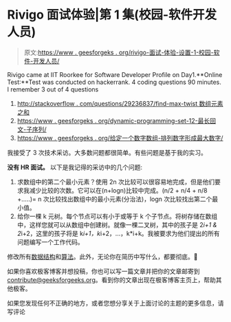 # Rivigo 面试体验|第 1 集(校园-软件开发人员)

> 原文:[https://www . geesforgeks . org/rivigo-面试-体验-设置-1-校园-软件-开发人员/](https://www.geeksforgeeks.org/rivigo-interview-experience-set-1-campus-software-developer/)

Rivigo came at IIT Roorkee for Software Developer Profile on Day1.**Online Test:**Test was conducted on hackerrank. 4 coding questions 90 minutes. I remember 3 out of 4 questions

1.  [http://stackoverflow . com/questions/29236837/find-max-twist 数组元素之和](http://stackoverflow.com/questions/29236837/find-max-sum-of-elements-in-an-array-with-twist)
2.  [https://www . geesforgeks . org/dynamic-programming-set-12-最长回文-子序列/](https://www.geeksforgeeks.org/dynamic-programming-set-12-longest-palindromic-subsequence/)
3.  [https://www . geesforgeks . org/给定一个数字数组-排列数字形成最大数字/](https://www.geeksforgeeks.org/given-an-array-of-numbers-arrange-the-numbers-to-form-the-biggest-number/)

我接受了 3 次技术采访。大多数问题都很简单。有些问题是基于我的实习。

**没有 HR 面试。**
以下是我记得的采访中的几个问题:

1.  求数组中的第二个最小元素？使用 2n 次比较可以很容易地完成，但是他们要求我减少比较的次数。它可以在(n+logn)比较中完成。(n/2 + n/4 + n/8 +…..)= n 次比较找出数组中的最小元素(分治法)，logn 次比较找出第二个最小值。
2.  给你一棵 k 元树。每个节点可以有小于或等于 k 个子节点。将树存储在数组中，这样您就可以从数组中创建树。就像一棵二叉树，其中的孩子是 2*i+1 & 2*i+2，这里的孩子将是 k*i+1，k*i+2，…，k*i+k。我被要求为他们提出的所有问题编写一个工作代码。

修改所有[数据结构](https://www.geeksforgeeks.org/data-structures/)和[算法](https://www.geeksforgeeks.org/fundamentals-of-algorithms/)。此外，无论你在简历中写什么，都要彻底。🙂

如果你喜欢极客博客并想投稿，你也可以写一篇文章并把你的文章邮寄到 contribute@geeksforgeeks.org。看到你的文章出现在极客博客主页上，帮助其他极客。

如果您发现任何不正确的地方，或者您想分享关于上面讨论的主题的更多信息，请写评论